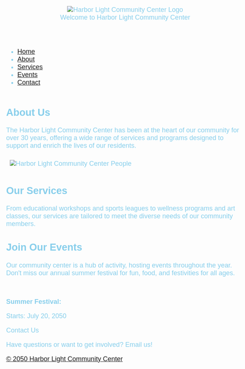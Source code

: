 
<html>
<head>
 <title>Harbor Light Community Center</title>
 <style>
   body{
     font-family: Arial, sans-serif;
     color: skyblue;
     font-size: 18px;
   }
  .center-and-space-content{ text-align:center ; padding: 10 px;}
 </style>
</head>
<body>
 
 <header>
 <div><img src="https://edube.org/uploads/media/default/0001/04/logo.jpg" alt="Harbor Light Community Center
Logo"></div>
 Welcome to Harbor Light Community Center
 </header>
 <nav role="navigation">
<ul><a>
 <li><a href="#home">Home</a></li> 
  <li><a href="#about"> About</a></li>
 <li><a href="#services">Services</a></li>
 <li><a href="#events"> Events</a></li>
  <li><a href="#contact">Contact</a></li>
</nav></ul>

 <div class="banner">
 <img src="https://edube.org/uploads/media/default/0001/04/decorative-banner.jpg"
alt="",aria-hidden="true">
 </div>
 <div>
   <main>
     <section id="about">
 <h1>About Us</h1>
 <p>The Harbor Light Community Center has been at the heart of our community for over
30 years, offering a wide range of services and programs designed to support and enrich the lives
of our residents.</p></section>
 <p><img src="https://edube.org/uploads/media/default/0001/04/community-center.jpg" alt="Harbor Light Community Center People"
hspace="10" vspace="10"></p>
 
 <section id="services">
 <h2>Our Services</h2>
 <p>From educational workshops and sports leagues to wellness programs and art classes,
our services are tailored to meet the diverse needs of our community members.</p> </section>
 <div>
   <section id="events">
 <h2>Join Our Events</h2>
 <p>Our community center is a hub of activity, hosting events throughout the year. Don't
miss our annual summer festival for fun, food, and festivities for all ages.</p></section>
 <br>
 </div><main>
 <p><strong>Summer Festival:</strong>
   <br>
<time><section itemscope="http://schema.org/Event", itemtype="http://schema.org/Event"</section> Starts: July 20, 2050</time></p>
 <section id="contact">
 <footer>
 Contact Us
 
 <p>Have questions or want to get involved? Email us!</p>
 <a href="mailto:info@harborlight.com"
 <p>© 2050 Harbor Light Community Center</p>
 </footer>
 </section>
</body>
</html>
